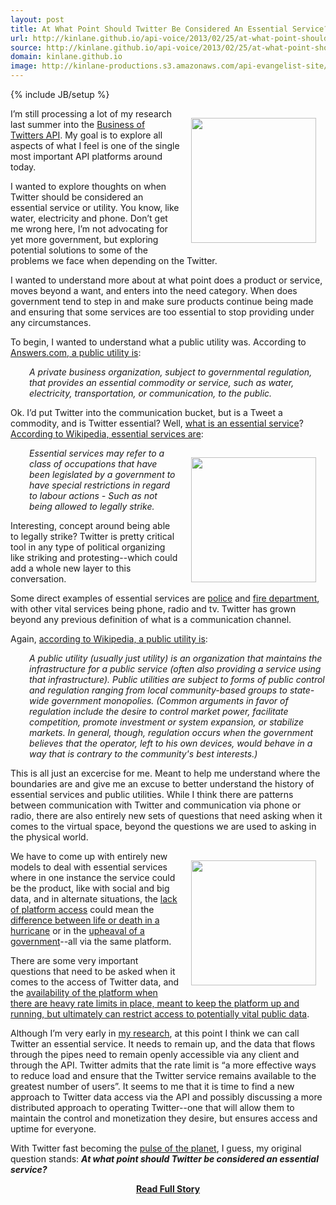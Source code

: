 ```yaml
---
layout: post
title: At What Point Should Twitter Be Considered An Essential Service?
url: http://kinlane.github.io/api-voice/2013/02/25/at-what-point-should-twitter-be-considered-an-essential-service/
source: http://kinlane.github.io/api-voice/2013/02/25/at-what-point-should-twitter-be-considered-an-essential-service/
domain: kinlane.github.io
image: http://kinlane-productions.s3.amazonaws.com/api-evangelist-site/blog/utility-water.jpg
---
```

{% include JB/setup %}<p><p><img style="padding: 15px;" src="https://s3.amazonaws.com/kinlane-productions/api-evangelist/utility/utility-water.jpg" alt="" width="200" align="right" /></p>
<p>I&rsquo;m still processing a lot of my research last summer into the <a title="Business of Twitters API" href="https://s3.amazonaws.com/kinlane-productions/api-evangelist/utility/utility-electricity.jpeg">Business of Twitters API</a>.  My goal is to explore all aspects of what I feel is one of the single most important API platforms around today.</p>
<p>I wanted to explore thoughts on when Twitter should be considered an essential service or utility.  You know, like water, electricity and phone.  Don&rsquo;t get me wrong here, I&rsquo;m not advocating for yet more government, but exploring potential solutions to some of the problems we face when depending on the Twitter.</p>
<p>I wanted to understand more about at what point does a product or service, moves beyond a want, and enters into the need category.  When does government tend to step in and make sure products continue being made and ensuring that some services are too essential to stop providing under any circumstances.</p>
<p>To begin, I wanted to understand what a public utility was.  According to <a href="http://www.answers.com/topic/public-utility">Answers.com, a public utility is</a>:</p>
<p style="padding-left: 30px;"><em>A private business organization, subject to governmental regulation, that provides an essential commodity or service, such as water, electricity, transportation, or communication, to the public.</em></p>
<p>Ok.  I&rsquo;d put Twitter into the communication bucket, but is a Tweet a commodity, and is Twitter essential?  Well, <a href="http://www.wnyc.org/articles/its-free-country/2011/feb/28/whats-essential-government-service/">what is an essential service</a>?  <a href="http://en.wikipedia.org/wiki/Essential_services">According to Wikipedia, essential services are</a>:</p>
<p><img style="padding: 15px;" src="https://s3.amazonaws.com/kinlane-productions/api-evangelist/utility/utility-phone.png" alt="" width="200" align="right" /></p>
<p style="padding-left: 30px;"><em>Essential services may refer to a class of occupations that have been legislated by a government to have special restrictions in regard to labour actions - Such as not being allowed to legally strike.</em></p>
<p>Interesting, concept around being able to legally strike?  Twitter is pretty critical tool in any type of political organizing like striking and protesting--which could add a whole new layer to this conversation.</p>
<p>Some direct examples of essential services are <a title="police" href="https://twitter.com/DCPoliceDept">police</a> and <a title="fire department" href="http://thenextweb.com/uk/2012/12/18/london-fire-brigade-looks-to-set-up-uks-first-emergency-twitter-feed-allowing-you-to-tweet-incidents/">fire department</a>, with other vital services being phone, radio and tv.   Twitter has grown beyond any previous definition of what is a communication channel.&nbsp;</p>
<p>Again, <a href="http://en.wikipedia.org/wiki/Public_utility">according to Wikipedia, a public utility is</a>:</p>
<p style="padding-left: 30px;"><em>A public utility (usually just utility) is an organization that maintains the infrastructure for a public service (often also providing a service using that infrastructure). Public utilities are subject to forms of public control and regulation ranging from local community-based groups to state-wide government monopolies. (Common arguments in favor of regulation include the desire to control market power, facilitate competition, promote investment or system expansion, or stabilize markets. In general, though, regulation occurs when the government believes that the operator, left to his own devices, would behave in a way that is contrary to the community's best interests.)</em></p>
<p>This is all just an excercise for me. Meant to help me understand where the boundaries are and give me an excuse to better understand the history of essential services and public utilities.  While I think there are patterns between communication with Twitter and communication via phone or radio, there are also entirely new sets of questions that need asking when it comes to the virtual space, beyond the questions we are used to asking in the physical world.</p>
<p><img style="padding: 15px;" src="https://s3.amazonaws.com/kinlane-productions/api-evangelist/utility/utility-electricity.jpeg" alt="" width="200" align="right" /></p>
<p>We have to come up with entirely new models to deal with essential services where in one instance the service could be the product, like with social and big data, and in alternate situations, the&nbsp;<a href="https://twitter.com/jasonkincaid/status/263647133675188224">lack of platform access</a> could mean the <a href="http://www.huffingtonpost.com/2012/10/26/hurricane-sandy-twitter_n_2025910.html">difference between life or death in a hurricane</a> or in the <a href="http://idealab.talkingpointsmemo.com/2011/09/study-twitter-played-pivotal-role-in-arab-spring.php">upheaval of a government</a>--all via the same platform.</p>
<p>There are some very important questions that need to be asked when it comes to the access of Twitter data, and the <a href="/2012/06/29/twitter-continues-to-restrict-access-to-our-tweets/">availability of the platform when there are heavy rate limits in place, meant to keep the platform up and running, but ultimately can restrict access to potentially vital public data</a>.</p>
<p>Although I&rsquo;m very early in <a href="http://twitter.apivoice.com/">my research</a>, at this point I think we can call Twitter an essential service.  It needs to remain up, and the data that flows through the pipes need to remain openly accessible via any client and through the API.  Twitter admits that the rate limit is &ldquo;a more effective ways to reduce load and ensure that the Twitter service remains available to the greatest number of users&rdquo;.  It seems to me that it is time to find a new approach to Twitter data access via the API and possibly discussing a more distributed approach to operating Twitter--one that will allow them to maintain the control and monetization they desire, but ensures access and uptime for everyone.</p>
<p>With Twitter fast becoming the <a title="pulse of the planet" href="https://twitter.com/twitter/status/281051652235087872">pulse of the planet</a>, I guess, my original question stands:  <em><strong>At what point should Twitter be considered an essential service?</strong></em></p></p>
<center><p><a href="http://kinlane.github.io/api-voice/2013/02/25/at-what-point-should-twitter-be-considered-an-essential-service/" style='padding:25px; font-sze:18px; font-weight: bold;'>Read Full Story</a></p></center>
